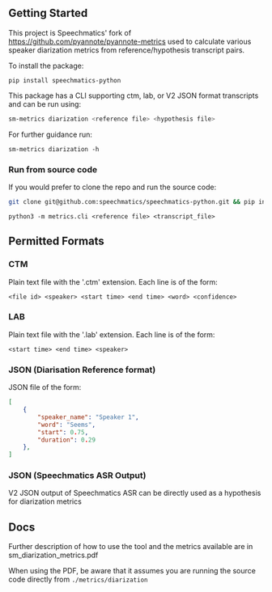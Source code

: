## Getting Started

This project is Speechmatics' fork of https://github.com/pyannote/pyannote-metrics used to calculate various speaker diarization metrics from reference/hypothesis transcript pairs.

To install the package:

```
pip install speechmatics-python
```

This package has a CLI supporting ctm, lab, or V2 JSON format transcripts and can be run using:

```bash
sm-metrics diarization <reference file> <hypothesis file>
```

For further guidance run:

```
sm-metrics diarization -h
```

### Run from source code

If you would prefer to clone the repo and run the source code:

```bash
git clone git@github.com:speechmatics/speechmatics-python.git && pip install -r ./requirements.txt
```
```
python3 -m metrics.cli <reference file> <transcript_file>
```



## Permitted Formats

### CTM

Plain text file with the '.ctm' extension. Each line is of the form:
```
<file id> <speaker> <start time> <end time> <word> <confidence>
```

### LAB

Plain text file with the '.lab' extension. Each line is of the form:
```
<start time> <end time> <speaker>
```

### JSON (Diarisation Reference format)

JSON file of the form:

```json
[
    {
        "speaker_name": "Speaker 1",
        "word": "Seems",
        "start": 0.75,
        "duration": 0.29
    },
]

```

### JSON (Speechmatics ASR Output)

V2 JSON output of Speechmatics ASR can be directly used as a hypothesis for diarization metrics

## Docs

Further description of how to use the tool and the metrics available are in sm_diarization_metrics.pdf

When using the PDF, be aware that it assumes you are running the source code directly from `./metrics/diarization`
